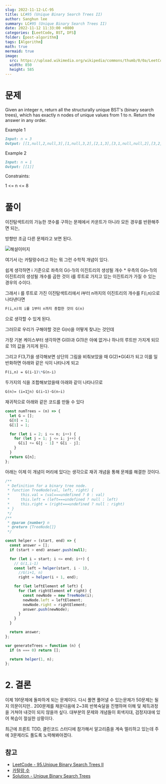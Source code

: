 ```yaml
---
slug: 2022-11-12-LC-95
title: LC#95 (Unique Binary Search Trees II)
author: Sanghun lee
summary: LC#95 (Unique Binary Search Trees II)
date: 2022-11-12 11:33:00 +0800
categories: [LeetCode, BST, DFS]
folder: [post-algorithm]
tags: [Algorithm]
math: true
mermaid: true
image:
  src: https://upload.wikimedia.org/wikipedia/commons/thumb/0/0a/LeetCode_Logo_black_with_text.svg/640px-LeetCode_Logo_black_with_text.svg.png
  width: 850
  height: 585
---
```


# 문제

Given an integer n, return all the structurally unique BST's (binary search trees), which has exactly n nodes of unique values from 1 to n. Return the answer in any order.

Example 1

```md
Input: n = 3
Output: [[1,null,2,null,3],[1,null,3,2],[2,1,3],[3,1,null,null,2],[3,2,null,1]]
```

Example 2

```md
Input: n = 1
Output: [[1]]
```

Constraints:

1 <= n <= 8

# 풀이

이진탐색트리의 가능한 갯수를 구하는 문제에서 카운트가 아니라 모든 경우를 반환해주면 되는,

방향만 조금 다른 문제라고 보면 된다.

![해설이미지](https://leetcode.com/problems/unique-binary-search-trees-ii/solutions/187794/Figures/96_BST.png)

여기서 i는 카탈랑수라고 하는 뭐 그런 수학적 개념이 있다.

쉽게 생각하면 i 기준으로 좌측의 G(i-1)의 이진트리의 생성될 개수 \* 우측의 G(n-1)의 이진트리의 생성될 개수를 곱한 것이 i를 루트로 가지고 있는 이진트리가 가질 수 있는 경우의 수이다.

그래서 i 를 루트로 가진 이진탐색트리에서 i부터 n까지의 이진트리의 개수를 F(i,n)으로 나타낸다면

```md
F(i,n)의 i를 1부터 n까지 총합한 것이 G(n)
```

으로 생각할 수 있게 된다.

그러므로 우리가 구해야할 것은 G(n)을 어떻게 찾냐는 것인데

가장 기본 케이스부터 생각하면 G(0)과 G(1)은 아예 없거나 하나의 루트만 가지게 되므로 1의 값을 가지게 된다.

그리고 F(3,7)을 생각해보면 상단의 그림을 비춰보았을 때 G(2)\*G(4)가 되고 이를 일반화하면 아래와 같은 식이 나타나게 되고

```md
F(i,n) = G(i-1)\*G(n-i)
```

두가지의 식을 조합해보았을때 아래와 같이 나타나므로

```md
G(n)= (i=1∑n) G(i−1)⋅G(n−i)
```

재귀적으로 아래와 같은 코드를 만들 수 있다

```javascript
const numTrees = (n) => {
  let G = [];
  G[0] = 1;
  G[1] = 1;

  for (let i = 2; i <= n; i++) {
    for (let j = 1; j <= i; j++) {
      G[i] += G[j - 1] * G[i - j];
    }
  }
  return G[n];
};
```

아래는 이제 이 개념이 머리에 있다는 생각으로
재귀 개념을 통해 문제를 해결한 것이다.

```javascript
/**
 * Definition for a binary tree node.
 * function TreeNode(val, left, right) {
 *     this.val = (val===undefined ? 0 : val)
 *     this.left = (left===undefined ? null : left)
 *     this.right = (right===undefined ? null : right)
 * }
 */
/**
 * @param {number} n
 * @return {TreeNode[]}
 */

const helper = (start, end) => {
  const answer = [];
  if (start > end) answer.push(null);

  for (let i = start; i <= end; i++) {
    // G(1,i-1)
    const left = helper(start, i - 1),
      //G(i+1, n)
      right = helper(i + 1, end);

    for (let leftElement of left) {
      for (let rightElement of right) {
        const newNode = new TreeNode(i);
        newNode.left = leftElement;
        newNode.right = rightElement;
        answer.push(newNode);
      }
    }
  }

  return answer;
};

var generateTrees = function (n) {
  if (n === 0) return [];

  return helper(1, n);
};
```

# 2. 결론

이제 191문제에 돌파하게 되는 문제이다.
다시 풀면 풀어낼 수 있는문제가 50문제는 될지 의문이지만.. 200문제를 채운다음에 2~3회 반복숙달을 진행하며 이해 및 체득과정을 거쳐야 내것이 되지 않을까 싶다. 대부분의 문제와 개념들이 회색지대, 검정지대에 있어 복습이 절실한 상황이다.

최근에 프론트 TDD, 클린코드 스터디에 참가해서 알고리즘을 계속 멀리하고 있는데 주에 3문제라도 풀도록 노력해봐야겠다.

## 참고

- [LeetCode - 95.Unique Binary Search Trees II](https://leetcode.com/problems/unique-binary-search-trees-ii/submissions/841799434/)
- [카탈랑 수](https://ko.wikipedia.org/wiki/%EC%B9%B4%ED%83%88%EB%9E%91_%EC%88%98)
- [Solution - Unique Binary Search Trees](https://leetcode.com/problems/unique-binary-search-trees/solutions/168911/official-solution/)
